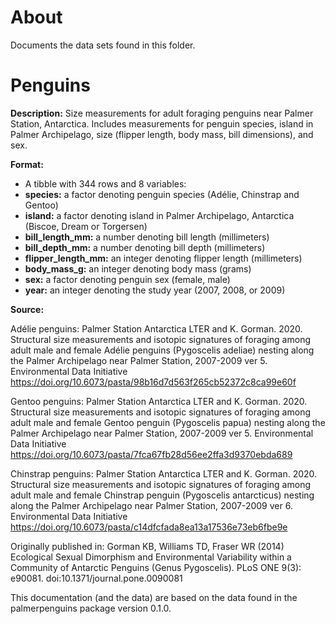 # About

Documents the data sets found in this folder.



# Penguins

**Description:** Size measurements for adult foraging penguins near Palmer
Station, Antarctica. Includes measurements for penguin species, island in Palmer
Archipelago, size (flipper length, body mass, bill dimensions), and sex.

**Format:** 

- A tibble with 344 rows and 8 variables:
- **species:** a factor denoting penguin species (Adélie, Chinstrap and Gentoo)
- **island:** a factor denoting island in Palmer Archipelago, Antarctica (Biscoe, Dream or Torgersen)
- **bill_length_mm:** a number denoting bill length (millimeters)
- **bill_depth_mm:** a number denoting bill depth (millimeters)
- **flipper_length_mm:** an integer denoting flipper length (millimeters)
- **body_mass_g:** an integer denoting body mass (grams)
- **sex:** a factor denoting penguin sex (female, male)
- **year:** an integer denoting the study year (2007, 2008, or 2009)

**Source:**

Adélie penguins: Palmer Station Antarctica LTER and K. Gorman. 2020. Structural size measurements and isotopic signatures of foraging among adult male and female Adélie penguins (Pygoscelis adeliae) nesting along the Palmer Archipelago near Palmer Station, 2007-2009 ver 5. Environmental Data Initiative https://doi.org/10.6073/pasta/98b16d7d563f265cb52372c8ca99e60f

Gentoo penguins: Palmer Station Antarctica LTER and K. Gorman. 2020. Structural size measurements and isotopic signatures of foraging among adult male and female Gentoo penguin (Pygoscelis papua) nesting along the Palmer Archipelago near Palmer Station, 2007-2009 ver 5. Environmental Data Initiative https://doi.org/10.6073/pasta/7fca67fb28d56ee2ffa3d9370ebda689

Chinstrap penguins: Palmer Station Antarctica LTER and K. Gorman. 2020. Structural size measurements and isotopic signatures of foraging among adult male and female Chinstrap penguin (Pygoscelis antarcticus) nesting along the Palmer Archipelago near Palmer Station, 2007-2009 ver 6. Environmental Data Initiative https://doi.org/10.6073/pasta/c14dfcfada8ea13a17536e73eb6fbe9e

Originally published in: Gorman KB, Williams TD, Fraser WR (2014) Ecological Sexual Dimorphism and Environmental Variability within a Community of Antarctic Penguins (Genus Pygoscelis). PLoS ONE 9(3): e90081. doi:10.1371/journal.pone.0090081

This documentation (and the data) are based on the data found in the
palmerpenguins package version 0.1.0.

